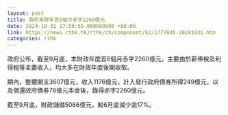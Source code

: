 ```yaml
---
layout: post
title: 政府本財年首6個月赤字2260億元
date: 2024-10-31 17:50:55.000000000 +08:00
link: https://news.rthk.hk/rthk/ch/component/k2/1777045-20241031.htm
categories: rthk
---
```


政府公布，截至9月底，本財政年度首6個月赤字2260億元，主要由於薪俸稅及利得稅等主要收入，均大多在財政年度後期收取。

期內，整體開支3607億元，收入1176億元，計入發行政府債券所得249億元，以及償還政府債券78億元本金後，錄得赤字2260億元。

截至9月底，財政儲備5086億元，較6月底減少逾17%。
